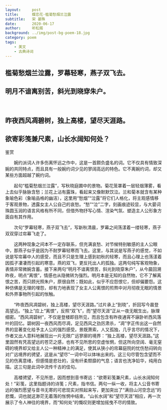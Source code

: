 ```yaml
---
layout:     post
title:      蝶恋花·槛菊愁烟兰泣露
subtitle:   宋 晏殊
date:       2020-06-17
author:     听松阁
background: ../img/post-bg-poem-18.jpg
category: poem
tags:
    - 美文
    - 古典诗词
---
```


## 槛菊愁烟兰泣露，罗幕轻寒，燕子双飞去。
## 明月不谙离别苦，斜光到晓穿朱户。
&nbsp;
## 昨夜西风凋碧树，独上高楼，望尽天涯路。
## 欲寄彩笺兼尺素，山长水阔知何处？



鉴赏

　　婉约派词人许多伤离怀远之作中，这是一首颇负盛名的词。它不仅具有情致深婉的共同特点，而且具有一般婉约词少见的寥阔高远的特色。它不离婉约词，却又某些方面超越了婉约词。

　　起句“槛菊愁烟兰泣露”，写秋晓庭圃中的景物。菊花笼罩着一层轻烟薄雾，看上去似乎脉脉含愁；兰花上沾有露珠，看起来又像默默饮泣。兰和菊本就含有某种象喻色彩（象喻品格的幽洁），这里用“愁烟”“泣露”将它们人格化，将主观感情移于客观景物，透露女主人公自己的哀愁。“愁”“泣”二字，刻画痕迹较显，与大晏词珠圆玉润的语言风格有所不同，但借外物抒写心情、渲染气氛、塑造主人公形象方面自有其作用。

　　次句“罗幕轻寒，燕子双飞去”，写新秋清晨，罗幕之间荡漾着一缕轻寒，燕子双双穿过帘幕飞走了。

　　这两种现象之间本不一定存联系，但充满哀愁、对节候特别敏感的主人公眼中，那燕子似乎是因为不耐罗幕轻寒而飞去。这里，与其说是写燕子的感觉，不如说是写帘幕中人的感受，而且不只是生理上感到初秋的轻寒，而且心理上也荡漾着因孤孑凄凄而引起的寒意。燕的双飞，更反托出人的孤独。这两句纯写客观物象，表情非常微婉含蓄。接下来两句“明月不谙离恨苦，斜光到晓穿朱户”，从今晨回溯昨夜，明点“离恨”，情感也从隐微转为强烈。明月本是无知的自然物，它不了解离恨之苦，而只顾光照朱户，原很自然；既如此，似乎不应怨恨它，但却偏要怨。这种仿佛是无理的埋怨，却有力地表现了女主人公离恨的煎熬中对月彻夜无眠的情景和外界事物所引起的怅触。

　　“昨夜西风凋碧树，独上高楼，望尽天涯路。”过片承上“到晓”，折回写今晨登高望远。“独上”应上“离恨”，反照“双飞”，而“望尽天涯”正从一夜无眠生出，脉理细密。“西风凋碧树”，不仅是登楼即目所见，而且包含有昨夜通宵不寐卧听西风落叶的回忆。碧树因一夜西风而尽凋，足见西风之劲厉肃杀，“凋”字正传出这一自然界的显著变化给予主人公的强烈感受。景既萧索，人又孤独，几乎言尽的情况下，作者又出人意料地展现出一片无限广远寥廓的境界：“独上高楼，望尽天涯路。”这里固然有凭高望远的苍茫之感，也有不见所思的空虚怅惘，但这所向空阔、毫无窒碍的境界却又给主人公一种精神上的满足，使其从狭小的帘幕庭院的忧伤愁闷转向对广远境界的骋望，这是从“望尽”一词中可以体味出来的。这三句尽管包含望而不见的伤离意绪，但感情是悲壮的，没有纤柔颓靡的气息；语言也洗净铅华，纯用白描。这三句是此词中流传千古的佳句。

　　高楼骋望，不见所思，因而想到音书寄远：“欲寄彩笺兼尺素，山长水阔知何处！”彩笺，这里指题诗的诗笺；尺素，指书信。两句一纵一收，将主人公音书寄远的强烈愿望与音书无寄的可悲现实对照起来写，更加突出了“满目山河空念远”的悲慨，词也就这渺茫无着落的怅惘中结束。“山长水阔”和“望尽天涯”相应，再一次展示了令人神往的境界，而“知何处”的慨叹则更增加摇曳不尽的情致。
